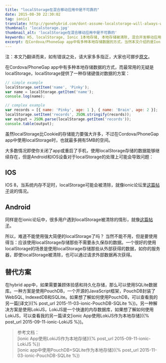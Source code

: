 ```yaml
---
title: "localStorage在混合移动应用中是不可靠的"
date: 2015-08-30 22:30:02
tag: ionic1
translate: http://gonehybrid.com/dont-assume-localstorage-will-always-work-in-your-hybrid-app/
thumbnail: 'localstorage.jpg'
thumbnail_alt: 'localStorage在混合移动应用中是不可靠的'
keywords: H5, localStorage, Ionic 1本地存储, 本地存储被清除, 混合开发移动应用
excerpt: 在Cordova/PhoneGap app中有多种本地存储数据的方式，当然本文介绍的是Ionic 1应用了，而最常用的无疑是localStorage，localStorage提供了一种存储键值对数据的方案，并且存储容量扩充到了5M，可以满足很多存储需求了。在H5中，对localStorage的定义是除非手动删除，否则永久存在，但是在混合移动应用中真的是这样吗？答案是否定的，localStorage在移动设备可能因为内存不足等原因被清除。
---
```

[original-doc]: http://gonehybrid.com/dont-assume-localstorage-will-always-work-in-your-hybrid-app/
注：本文乃翻译而来，如有错误之处，请大家多多指正，大家也可挪步[原文][original-doc]。

在Cordova/PhoneGap app中有多种本地存储数据的方式，而最常用的无疑是localStorage，localStorage提供了一种存储键值对数据的方案：

~~~ javascript
// simple example
localStorage.setItem('name', 'Pinky');
var name = localStorage.getItem('name');
console.log(name);

// complex example
var records = [{ name: 'Pinky', age: 1 }, { name: 'Brain', age: 2 }];
localStorage.setItem('records', JSON.stringify(records));
var output = JSON.parse(localStorage.getItem('records'));
console.table(output);
~~~

虽然localStorage比Cookie的存储能力要强大许多，不过在Cordova/PhoneGap app中使用localStorage时，也就最多拥有5MB的空间。

大多数情况即使你关闭了app或重启了手机，使用localStorage存储的数据能够继续存在，但是Android和IOS设备对于localStorage的处理上可能会导致问题：

## IOS

IOS 8，当系统内存不足时，localStorage可能会被清除，就像ionic论坛里[这篇帖子](http://forum.ionicframework.com/t/ios-localstorage-persistence/20004/11)说的情况。

## Android

同样是在ionic论坛中，很多用户遇到localStorage被清除的情形，就像[这篇帖子](http://forum.ionicframework.com/t/localstorage-is-it-cleared-after-app-restarts-periodically-in-ios/21819/9)。

所以，难道不能使用强大简便的localStorage了吗？
当然不能不用，但是要使用得当：应该使用localStorage存储那些不需要永久保存的数据。一个很好的使用localStorage的场景是使用localStorage存储那些从外部获得的数据，如你的服务器，即使localStorage被清除，也可以通过请求外部数据再次获得。

## 替代方案

在hybrid app中，如果需要兼顾体验感和持久化存储，那么可以使用SQLite数据库。一种方案是使用PouchDB，一个开源的JavaScript框架，PouchDB封装了WebSQL, IndexedDB和SQLite。如果想了解如何使用PouchDB，可以查看我的另一篇[译文]({% post_url 2015-11-03-ionic-PouchDB-SQLite %})。另一种解决方案是使用LokiJS，LokiJS是一个快速的内存数据库，如果想了解如何使用LokiJS，可以查看我的另一篇译文[ionic App使用LokiJS作为本地存储]({% post_url 2015-09-11-ionic-LokiJS %})。

> 参考文档：<br>
> [ionic App使用LokiJS作为本地存储]({% post_url 2015-09-11-ionic-LokiJS %})<br>
> [ionic app中使用PouchDB+SQLite作为本地存储]({% post_url 2015-11-03-ionic-PouchDB-SQLite %})